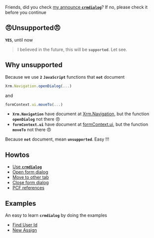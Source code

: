 Friends, did you check [my announce **```crmdialog```**](https://www.phuocle.net/post/2020-06-22-crmdialog/)? If no, please check it before you continue

## 😠Unsupported😠

**```YES```**, until now

>I believed in the future, this will be **```supported```**. Let see.

## Why unsupported

Because we use **```2```** **```JavaScript```** functions that **```not```** document

```js
Xrm.Navigation.openDialog(...)
```

and

```js
formContext.ui.moveTo(...)
```

- **```Xrm.Navigation```** have document at [Xrm.Navigation](https://docs.microsoft.com/en-us/powerapps/developer/model-driven-apps/clientapi/reference/xrm-navigation), but the function **```openDialog```** not there 😠
- **```formContext.ui```** have document at [formContext.ui](https://docs.microsoft.com/en-us/powerapps/developer/model-driven-apps/clientapi/reference/formcontext-ui), but the function **```moveTo```** not there  😠

Because **```not```** document, mean **```unsupported```**. Easy !!!

## Howtos

- [Use **```crmdialog```**](docs)
- [Open form dialog](docs/others/OpenFormDialog)
- [Move to other tab](docs/others/MoveToOtherTab)
- [Close form dialog](docs/others/CloseForm)
- [PCF references](docs/others/PCF)

## Examples

An easy to learn **```crmdialog```** by doing the examples

- [Find User Id](examples/example01)
- [New Assign](examples/example02)
